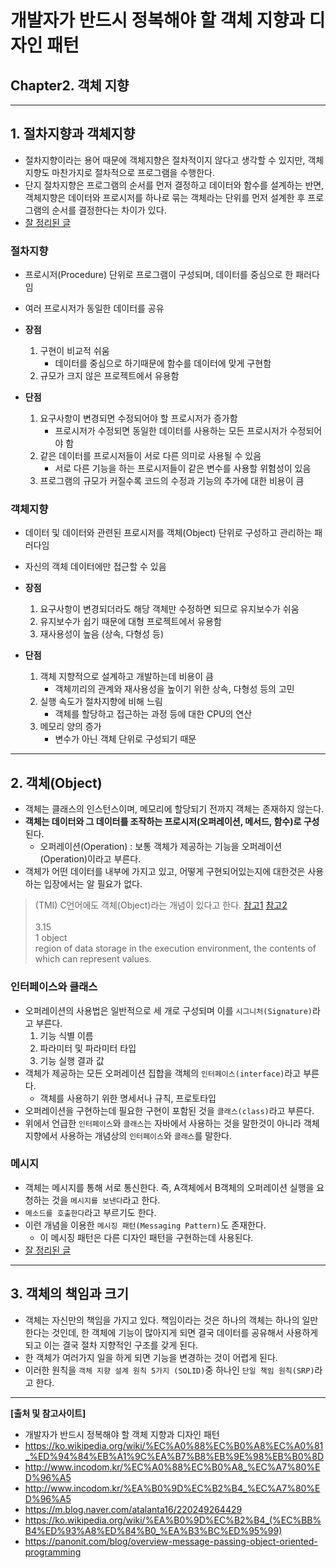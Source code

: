 # 개발자가 반드시 정복해야 할 객체 지향과 디자인 패턴

## Chapter2. 객체 지향

---

## 1. 절차지향과 객체지향
- 절차지향이라는 용어 때문에 객체지향은 절차적이지 않다고 생각할 수 있지만, 객체지향도 마찬가지로 절차적으로 프로그램을 수행한다. 
- 단지 절차지향은 프로그램의 순서를 먼저 결정하고 데이터와 함수를 설계하는 반면, 객체지향은 데이터와 프로시저를 하나로 묶는 객체라는 단위를 먼저 설계한 후 프로그램의 순서를 결정한다는 차이가 있다.
- [잘 정리된 글](https://m.blog.naver.com/atalanta16/220249264429)

### 절차지향
- 프로시저(Procedure) 단위로 프로그램이 구성되며, 데이터를 중심으로 한 패러다임
- 여러 프로시저가 동일한 데이터를 공유

- **장점**
    
    1. 구현이 비교적 쉬움
        - 데이터를 중심으로 하기때문에 함수를 데이터에 맞게 구현함
    2. 규모가 크지 않은 프로젝트에서 유용함

- **단점**
    
    1. 요구사항이 변경되면 수정되어야 할 프로시저가 증가함
        - 프로시저가 수정되면 동일한 데이터를 사용하는 모든 프로시저가 수정되어야 함
    2. 같은 데이터를 프로시저들이 서로 다른 의미로 사용될 수 있음
        - 서로 다른 기능을 하는 프로시저들이 같은 변수를 사용할 위험성이 있음
    3. 프로그램의 규모가 커질수록 코드의 수정과 기능의 추가에 대한 비용이 큼
    
### 객체지향
- 데이터 및 데이터와 관련된 프로시저를 객체(Object) 단위로 구성하고 관리하는 패러다임
- 자신의 객체 데이터에만 접근할 수 있음

- **장점**
    
    1. 요구사항이 변경되더라도 해당 객체만 수정하면 되므로 유지보수가 쉬움
    2. 유지보수가 쉽기 때문에 대형 프로젝트에서 유용함
    3. 재사용성이 높음 (상속, 다형성 등)

- **단점**

    1. 객체 지향적으로 설계하고 개발하는데 비용이 큼
        - 객체끼리의 관계와 재사용성을 높이기 위한 상속, 다형성 등의 고민
    2. 실행 속도가 절차지향에 비해 느림
        - 객체를 할당하고 접근하는 과정 등에 대한 CPU의 연산
    3. 메모리 양의 증가
        - 변수가 아닌 객체 단위로 구성되기 때문

---

## 2. 객체(Object)
- 객체는 클래스의 인스턴스이며, 메모리에 할당되기 전까지 객체는 존재하지 않는다.
- **객체는 데이터와 그 데이터를 조작하는 프로시저(오퍼레이션, 메서드, 함수)로 구성**된다.
    - 오퍼레이션(Operation) : 보통 객체가 제공하는 기능을 오퍼레이션(Operation)이라고 부른다.
- 객체가 어떤 데이터를 내부에 가지고 있고, 어떻게 구현되어있는지에 대한것은 사용하는 입장에서는 알 필요가 없다. 

> (TMI) C언어에도 객체(Object)라는 개념이 있다고 한다. [참고1](https://m.blog.naver.com/PostView.naver?isHttpsRedirect=true&blogId=han95173&logNo=220765393422) [참고2](http://www.open-std.org/jtc1/sc22/wg14/www/docs/n1570.pdf)<br><br>
>3.15<br>
>1 object<br>
>region of data storage in the execution environment, the contents of which can represent values.

### 인터페이스와 클래스
- 오퍼레이션의 사용법은 일반적으로 세 개로 구성되며 이를 `시그니처(Signature)`라고 부른다.
    1. 기능 식별 이름
    2. 파라미터 및 파라미터 타입
    3. 기능 실행 결과 값
- 객체가 제공하는 모든 오퍼레이션 집합을 객체의 `인터페이스(interface)`라고 부른다.
    - 객체를 사용하기 위한 명세서나 규칙, 프로토타입
- 오퍼레이션을 구현하는데 필요한 구현이 포함된 것을 `클래스(class)`라고 부른다.
- 위에서 언급한 `인터페이스`와 `클래스`는 자바에서 사용하는 것을 말한것이 아니라 객체 지향에서 사용하는 개념상의 `인터페이스`와 `클래스`를 말한다.

### 메시지
- 객체는 메시지를 통해 서로 통신한다. 즉, A객체에서 B객체의 오퍼레이션 실행을 요청하는 것을 `메시지를 보낸다`라고 한다.
- `메소드를 호출한다`라고 부르기도 한다.
- 이런 개념을 이용한 `메시징 패턴(Messaging Pattern)`도 존재한다.
    - 이 메시징 패턴은 다른 디자인 패턴을 구현하는데 사용된다.
- [잘 정리된 글](https://panonit.com/blog/overview-message-passing-object-oriented-programming)

---

## 3. 객체의 책임과 크기
- 객체는 자신만의 책임을 가지고 있다. 책임이라는 것은 하나의 객체는 하나의 일만 한다는 것인데, 한 객체에 기능이 많아지게 되면 결국 데이터를 공유해서 사용하게 되고 이는 결국 절차 지향적인 구조를 갖게 된다.
- 한 객체가 여러가지 일을 하게 되면 기능을 변경하는 것이 어렵게 된다.
- 이러한 원칙을 `객체 지향 설계 원칙 5가지 (SOLID)`중 하나인 `단일 책임 원칙(SRP)`라고 한다.


---

**[출처 및 참고사이트]**
- 개발자가 반드시 정복해야 할 객체 지향과 디자인 패턴
- https://ko.wikipedia.org/wiki/%EC%A0%88%EC%B0%A8%EC%A0%81_%ED%94%84%EB%A1%9C%EA%B7%B8%EB%9E%98%EB%B0%8D
- http://www.incodom.kr/%EC%A0%88%EC%B0%A8_%EC%A7%80%ED%96%A5
- http://www.incodom.kr/%EA%B0%9D%EC%B2%B4_%EC%A7%80%ED%96%A5
- https://m.blog.naver.com/atalanta16/220249264429
- https://ko.wikipedia.org/wiki/%EA%B0%9D%EC%B2%B4_(%EC%BB%B4%ED%93%A8%ED%84%B0_%EA%B3%BC%ED%95%99)
- https://panonit.com/blog/overview-message-passing-object-oriented-programming

